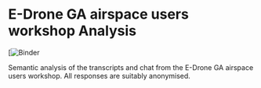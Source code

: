 # E-Drone GA airspace users workshop Analysis

[![Binder](https://mybinder.org/v2/gh/aliaksei135/sandbox/66683276ff80157937415acaae3a60241cce2966?filepath=GA%20Users%2020210326%2FTranscript%20Mangler.ipynb)

Semantic analysis of the transcripts and chat from the E-Drone GA airspace users workshop. All responses are suitably anonymised.